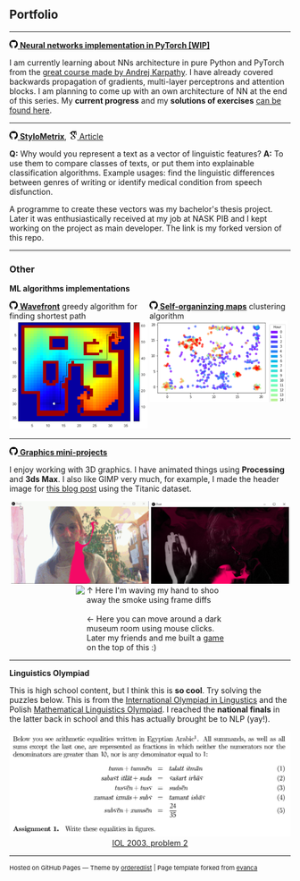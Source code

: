 ## Portfolio

---

[//]: # (### NLP projects)

[//]: # ()
[//]: # ([<img src="images/icons/github_sm.png" style="width:15px"/> **NLP project**]&#40;&#41;)

[//]: # ()
[//]: # (content)

[//]: # ()
[//]: # (---)

[<img src="images/icons/github_sm.png" style="width:15px"/> **Neural networks implementation in PyTorch \[WIP\]**]()

I am currently learning about NNs architecture in pure Python and PyTorch from the [great course made by Andrej Karpathy](). I have already covered backwards propagation of gradients, multi-layer perceptrons and attention blocks. I am planning to come up with an own architecture of NN at the end of this series. My **current progress** and my **solutions of exercises** [can be found here]().

---

[<img src="images/icons/github_sm.png" style="width:15px"/> **StyloMetrix**](https://github.com/azawadzka/StyloMetrix), [<img src="images/icons/scholar_sm.png" style="width:15px"/> Article](https://scholar.google.com/citations?user=Z8L_NU8AAAAJ)

**Q:** Why would you represent a text as a vector of linguistic features? **A:** To use them to compare classes of texts, or put them into explainable classification algorithms. Example usages: find the linguistic differences between genres of writing or identify medical condition from speech disfunction. 

A programme to create these vectors was my bachelor's thesis project. Later it was enthusiastically received at my job at NASK PIB and I kept working on the project as main developer. The link is my forked version of this repo. 

[//]: # (<img src="images/sm/" style=""/>)

---

### Other


**ML algorithms implementations**

<div style="width: 49%; display: inline-block; vertical-align: top">
<a href="https://github.com/azawadzka/Wavefront-algorithm"><img src="images/icons/github_sm.png" style="width:15px"/> <b>Wavefront</b></a> greedy algorithm for finding shortest path<br/>
</div>
<div style="width: 49%; display: inline-block; vertical-align: top">
<a href="https://github.com/azawadzka/Self-organizing-maps"><img src="images/icons/github_sm.png" style="width:15px"/> <b>Self-organinzing maps</b></a> clustering algorithm
</div>

<div style="width: 49%; display: inline-block; vertical-align: top">
<img src="images/algo/wavefront.png" style=""/>
</div>
<div style="width: 49%; display: inline-block; vertical-align: top">
<img src="images/algo/maps.png" style=""/>
</div>

---

[<img src="images/icons/github_sm.png" style="width:15px"/> **Graphics mini-projects**](https://github.com/azawadzka/ULPGC-CIU-Graphics)

I enjoy working with 3D graphics. I have animated things using **Processing** and **3ds Max**. I also like GIMP very much, for example, I made the header image for [this blog post](https://medium.com/towards-data-science/pandas-from-messy-to-beautiful-b03b0c32f767) using the Titanic dataset.

<center>
<img src="images/graphics/dust.gif" style="width:49%"/>
<img src="images/graphics/dust_2.png" style="width:49%"/>
<br/>
<img src="images/graphics/museum.gif" style="width:49%"/>
<div style="width:49%; display: inline-block; vertical-align:top; text-align:left">
↑ Here I'm waving my hand to shoo away the smoke using frame diffs
<br/><br/>
← Here you can move around a dark museum room using mouse clicks. Later my friends and me built a <a href="https://github.com/azawadzka/ULPGC-CIU-3D-Game">game</a> on the top of this :) 
</div>
</center>

---

**Linguistics Olympiad**

This is high school content, but I think this is **so cool**. Try solving the puzzles below. This is from the [International Olympiad in Lingustics](https://ioling.org/problems/) and the Polish [Mathematical Linguistics Olympiad](https://fmw.math.uni.wroc.pl/dla-uczni%C3%B3w-lingwistyka-matematyczna-olimpiada-lingwistyczna/zadania/zadania-z-olimpiady-lingwistyki). I reached the **national finals** in the latter back in school and this has actually brought be to NLP (yay!).

<div style="text-align: center">
<img src="images/olm/prob.png" style=""/><br/>
<a href="https://ioling.org/problems/2003/i2/">IOL 2003, problem 2</a>
</div>

---
<p style="font-size:11px">Hosted on GitHub Pages &mdash; Theme by <a href="https://github.com/orderedlist">orderedlist</a> | Page template forked from <a href="https://github.com/evanca/quick-portfolio">evanca</a></p>
<!-- Remove above link if you don't want to attibute -->
